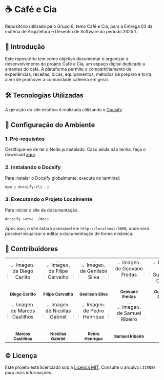 # ☕ Café e Cia

Repositório utilizado pelo Grupo 6, tema Café e Cia, para a Entrega 03 da matéria de Arquitetura e Desenho de Software do período 2025.1.

## 📍 Introdução

Este repositório tem como objetivo documentar e organizar o desenvolvimento do projeto Café e Cia, um espaço digital dedicado a amantes do café. A plataforma permite o compartilhamento de experiências, receitas, dicas, equipamentos, métodos de preparo e torra, além de promover a comunidade cafeeira em geral.

## 🛠️ Tecnologias Utilizadas

A geração do site estático é realizada utilizando o [Docsify](https://docsify.js.org/).

## 🚀 Configuração do Ambiente

### 1. Pré-requisitos

Certifique-se de ter o Node.js instalado. Caso ainda não tenha, faça o download [aqui](https://nodejs.org/).

### 2. Instalando o Docsify

Para instalar o Docsify globalmente, execute no terminal:

```bash
npm i docsify-cli -g
```

### 3. Executando o Projeto Localmente

Para iniciar o site de documentação:

```bash
docsify serve ./docs
```

Após isso, o site estará acessível em `http://localhost:3000`, onde será possível visualizar e editar a documentação de forma dinâmica.

## 👥 Contribuidores

<center> 
  
  <table style="width: 100%;">
  <tr>
    <td align="center"><a href="https://github.com/DiegoCarlito"><img style="border-radius: 50%;" src="https://github.com/DiegoCarlito.png" width="100px;" alt="Imagem de Diego Carlito"/><br /><sub><b>Diego Carlito</b></sub></a></td>
    <td align="center"><a href="https://github.com/Filipe-002"><img style="border-radius: 50%;" src="https://github.com/Filipe-002.png" width="100px;" alt="Imagem de Filipe Carvalho"/><br /><sub><b>Filipe Carvalho</b></sub></a></td>
    <td align="center"><a href="https://github.com/GenilsonJrs"><img style="border-radius: 50%;" src="https://github.com/GenilsonJrs.png" width="100px;" alt="Imagem de Genilson Silva"/><br /><sub><b>Genilson Silva</b></sub></a></td>
    <td align="center"><a href="https://github.com/GeovaneSFT"><img style="border-radius: 50%;" src="https://github.com/GeovaneSFT.png" width="100px;" alt="Imagem de Geovane Freitas"/><br /><sub><b>Geovane Freitas</b></sub></a></td>
    <td align="center"><a href="https://github.com/Guilermanoo"><img style="border-radius: 50%;" src="https://github.com/Guilermanoo.png" width="100px;" alt="Imagem de Guilherme Coelho"/><br /><sub><b>Guilherme Coelho</b></sub></a></td>
    <td align="center"><a href="https://github.com/gustaallves "><img style="border-radius: 50%;" src="https://github.com/gustaallves.png" width="100px;" alt="Imagem de Gustavo Alves"/><br /><sub><b>Gustavo Alves</b></sub></a></td>
    <td align="center"><a href="https://github.com/Joa0v"><img style="border-radius: 50%;" src="https://github.com/Joa0v.png" width="100px;" alt="Imagem de João Vitor"/><br /><sub><b>João Vitor</b></sub></a></td>
  </tr>   
    <td align="center"><a href="https://github.com/Marcosatc147"><img style="border-radius: 50%;" src="https://github.com/Marcosatc147.png" width="100px;" alt="Imagem de Marcos Castilhos"/><br /><sub><b>Marcos Castilhos</b></sub></a></td>
    <td align="center"><a href="https://github.com/Nicollaxs "><img style="border-radius: 50%;" src="https://github.com/Nicollaxs.png" width="100px;" alt="Imagem de Nicollas Gabriel"/><br /><sub><b>Nicollas Gabriel</b></sub></a></td>
    <td align="center"><a href="https://github.com/PedroHhenriq"><img style="border-radius: 50%;" src="https://github.com/PedroHhenriq.png" width="100px;" alt="Imagem de Pedro Henrique"/><br /><sub><b>Pedro Henrique</b></sub></a></td>
    <td align="center"><a href="https://github.com/SamuelRicosta"><img style="border-radius: 50%;" src="https://github.com/SamuelRicosta.png" width="100px;" alt="Imagem de Samuel Ribeiro"/><br /><sub><b>Samuel Ribeiro</b></sub></a></td>
  </tr>
</table> 

</center>

## ©️ Licença

Este projeto está licenciado sob a [Licença MIT](LICENSE). Consulte o arquivo `LICENSE` para mais informações.
